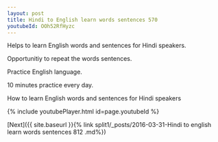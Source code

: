 ```yaml
---
layout: post
title: Hindi to English learn words sentences 570 
youtubeId: OOh52RfHyzc
---
```

 
 
Helps to learn English words and sentences for Hindi speakers.

Opportunitiy to repeat the words sentences. 

Practice English language. 
 
10 minutes practice every day. 
 
How to learn English words and sentences for Hindi speakers 
 
{% include youtubePlayer.html id=page.youtubeId %}
 
 
[Next]({{ site.baseurl }}{% link  split1/_posts/2016-03-31-Hindi to english learn words sentences 812 .md%})
 
